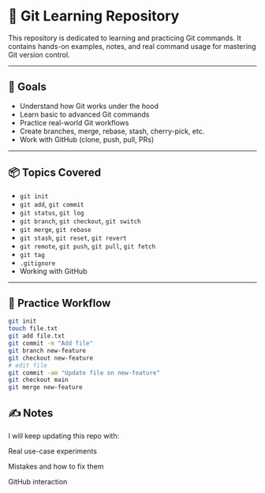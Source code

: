 # 🧠 Git Learning Repository

This repository is dedicated to learning and practicing Git commands. It contains hands-on examples, notes, and real command usage for mastering Git version control.

---

## 🚀 Goals

- Understand how Git works under the hood
- Learn basic to advanced Git commands
- Practice real-world Git workflows
- Create branches, merge, rebase, stash, cherry-pick, etc.
- Work with GitHub (clone, push, pull, PRs)

---

## 📦 Topics Covered

- `git init`
- `git add`, `git commit`
- `git status`, `git log`
- `git branch`, `git checkout`, `git switch`
- `git merge`, `git rebase`
- `git stash`, `git reset`, `git revert`
- `git remote`, `git push`, `git pull`, `git fetch`
- `git tag`
- `.gitignore`
- Working with GitHub

---

## 🧪 Practice Workflow

```bash
git init
touch file.txt
git add file.txt
git commit -m "Add file"
git branch new-feature
git checkout new-feature
# edit file
git commit -am "Update file on new-feature"
git checkout main
git merge new-feature
```
## ✍️ Notes

I will keep updating this repo with:

Real use-case experiments

Mistakes and how to fix them

GitHub interaction
